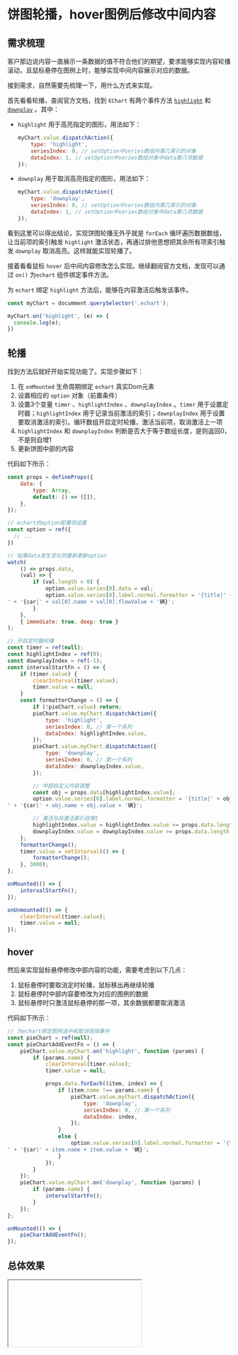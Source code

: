 # 饼图轮播，hover图例后修改中间内容

## 需求梳理

客户那边说内容一直展示一条数据的值不符合他们的期望，要求能够实现内容轮播滚动，且鼠标悬停在图例上时，能够实现中间内容展示对应的数据。

接到需求，自然需要先梳理一下，用什么方式来实现。

首先看看轮播，查阅官方文档，找到 `EChart` 有两个事件方法 [`highlight`](https://echarts.apache.org/zh/api.html#action.highlight) 和 [`downplay`](https://echarts.apache.org/zh/api.html#action.downplay) 。其中：

- `highlight` 用于高亮指定的图形，用法如下：

  ```js
  myChart.value.dispatchAction({
      type: 'highlight',
      seriesIndex: 0, // setOption中series数组内第几索引的对象
      dataIndex: 1, // setOption中series数组对象中data第几项数据
  });
  ```

- `downplay` 用于取消高亮指定的图形，用法如下：

  ```js
  myChart.value.dispatchAction({
      type: 'downplay',
      seriesIndex: 0, // setOption中series数组内第几索引的对象
      dataIndex: 1, // setOption中series数组对象中data第几项数据
  });
  ```


看到这里可以得出结论，实现饼图轮播无外乎就是 `forEach` 循环遍历数据数组，让当前项的索引触发 `highlight` 激活状态，再通过排他思想把其余所有项索引触发 `downplay` 取消高亮。这样就能实现轮播了。

接着看看鼠标 `hover` 后中间内容修改怎么实现。继续翻阅官方文档，发现可以通过 `on()` 为`echart` 组件绑定事件方法。

为 `echart` 绑定 `highlight` 方法后，能够在内容激活后触发该事件。

```js
const myChart = documment.querySelector('.echart');

myChart.on('highlight', (e) => {
  console.log(e);
})
```

## 轮播

找到方法后就好开始实现功能了。实现步骤如下：

1. 在 `onMounted` 生命周期绑定 `echart` 真实Dom元素
2. 设置相应的 `option` 对象（前置条件）
3. 设置3个变量 `timer` 、`highlightIndex` 、`downplayIndex` 。`timer` 用于设置定时器；`highlightIndex` 用于记录当前激活的索引；`downplayIndex` 用于设置要取消激活的索引。循环数组开启定时轮播，激活当前项，取消激活上一项
4. `highlightIndex` 和 `downplayIndex` 判断是否大于等于数组长度，是则返回0，不是则自增1
5. 更新饼图中部的内容

代码如下所示：

```js
const props = defineProps({
    data: {
        type: Array,
        default: () => ([]),
    },
});

// echart的option配置项设置
const option = ref({
  // ...
})

// 如果data发生变化则重新更新option
watch(
    () => props.data,
    (val) => {
        if (val.length > 0) {
            option.value.series[0].data = val;
            option.value.series[0].label.normal.formatter = '{title|' + val[0].value + '%}' + '
' + '{car|' + val[0].name + val[0].flowValue + '辆}';
        }
    },
    { immediate: true, deep: true }
);

// 开启定时器轮播
const timer = ref(null);
const highlightIndex = ref(0);
const downplayIndex = ref(-1);
const intervalStartFn = () => {
    if (timer.value) {
        clearInterval(timer.value);
        timer.value = null;
    }
    const formatterChange = () => {
        if (!pieChart.value) return;
        pieChart.value.myChart.dispatchAction({
            type: 'highlight',
            seriesIndex: 0, // 第一个系列
            dataIndex: highlightIndex.value,
        });
        pieChart.value.myChart.dispatchAction({
            type: 'downplay',
            seriesIndex: 0, // 第一个系列
            dataIndex: downplayIndex.value,
        });

        // 中部自定义内容调整
        const obj = props.data[highlightIndex.value];
        option.value.series[0].label.normal.formatter = '{title|' + obj.value + '%}' + '
' + '{car|' + obj.name + obj.value + '辆}';

        // 激活与非激活索引自增1
        highlightIndex.value = highlightIndex.value >= props.data.length - 1 ? 0 : highlightIndex.value + 1;
        downplayIndex.value = downplayIndex.value >= props.data.length - 1 ? 0 : downplayIndex.value + 1;
    };
    formatterChange();
    timer.value = setInterval(() => {
        formatterChange();
    }, 3000);
};

onMounted(() => {
    intervalStartFn();
});

onUnmounted(() => {
    clearInterval(timer.value);
    timer.value = null;
});
```

## hover

然后来实现鼠标悬停修改中部内容的功能，需要考虑到以下几点：

1. 鼠标悬停时要取消定时轮播，鼠标移出再继续轮播
2. 鼠标悬停时中部内容要修改为对应的图例的数据
3. 鼠标悬停时只激活鼠标悬停的那一项，其余数据都要取消激活

代码如下所示：

```js
// 为echart绑定图例选中和取消选择事件
const pieChart = ref(null);
const pieChartAddEventFn = () => {
    pieChart.value.myChart.on('highlight', function (params) {
        if (params.name) {
            clearInterval(timer.value);
            timer.value = null;

            props.data.forEach((item, index) => {
                if (item.name !== params.name) {
                    pieChart.value.myChart.dispatchAction({
                        type: 'downplay',
                        seriesIndex: 0, // 第一个系列
                        dataIndex: index,
                    });
                }
                else {
                    option.value.series[0].label.normal.formatter = '{title|' + item.value + '%}' + '
' + '{car|' + item.name + item.value + '辆}';
                }
            });
        }
    });
    pieChart.value.myChart.on('downplay', function (params) {
        if (params.name) {
            intervalStartFn();
        }
    });
};

onMounted(() => {
    pieChartAddEventFn();
});
```

## 总体效果

<Iframe url="https://tydumpling.github.io/blogweb/#/info/echart/pieCast" />